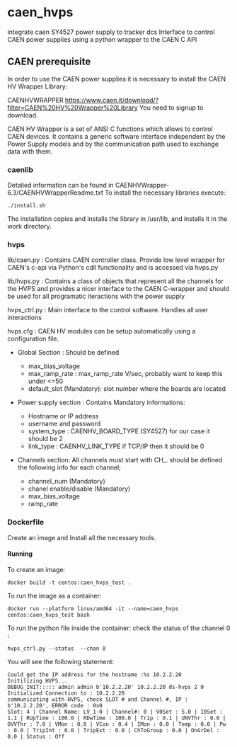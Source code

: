 # caen_hvps
integrate caen SY4527 power supply to tracker dcs
Interface to control CAEN power supplies using a python wrapper to the CAEN C API

## CAEN prerequisite
In order to use the CAEN power supplies it is necessary to install the CAEN HV Wrapper Library:

CAENHVWRAPPER https://www.caen.it/download/?filter=CAEN%20HV%20Wrapper%20Library
You need to signup to download. 

CAEN HV Wrapper is a set of ANSI C functions which allows to control CAEN devices. It contains a generic software interface independent by the Power Supply models and by the communication path used to exchange data with them.

### caenlib
Detalied information can be found in CAENHVWrapper-6.3/CAENHVWrapperReadme.txt
To install the necessary libraries execute:
    
    ./install.sh 
 
The installation copies and installs the library in /usr/lib, and installs it in the work directory.

### hvps 
 lib/caen.py : Contains CAEN controller class. Provide low level wrapper for CAEN's c-api via Python's cdll functionality and is accessed via hvps.py
 
 lib/hvps.py : Contains  a class of objects that represent all the channels for the HVPS and provides a nicer interface to the CAEN C-wrapper and should be used for all programatic iteractions with the power supply
 
 hvps_ctrl.py :  Main interface to the control software. Handles all user interactions
 
 hvps.cfg : CAEN HV modules can be setup automatically using a configuration file.
 
 * Global Section :
 Should be defined 
    * max_bias_voltage 
    * max_ramp_rate : max_ramp_rate V/sec, probably want to keep this under <=50
    * default_slot (Mandatory): slot number where the boards are located
    
 * Power supply section : Contains Mandatory informations:
     * Hostname or IP address 
     * username and password
     * system_type : CAENHV_BOARD_TYPE (SY4527) for our case it should be 2 
     * link_type : CAENHV_LINK_TYPE if TCP/IP then it should be 0
    
  * Channels section: All channels must start with CH_. should be defined the following info for each channel;
     * channel_num (Mandatory)
     * chanel enable/disable (Mandatory)
     * max_bias_voltage 
     * ramp_rate 

### Dockerfile
Create an image and Install all the necessary tools.

#### Running
To create an image:
    
    docker build -t centos:caen_hvps_test .
    
    
To run the image as a container:

    docker run --platform linux/amd64 -it --name=caen_hvps centos:caen_hvps_test bash
        

To run the python file inside the container:
check the status of the channel 0 :

    hvps_ctrl.py --status  --chan 0
           
         
You will see the following statement:
    
    Could get the IP address for the hostname :%s 10.2.2.20
    Initilizing HVPS...
    DEBUG_INIT::::: admin admin b'10.2.2.20' 10.2.2.20 ds-hvps 2 0
    Initialized Connection to : 10.2.2.20
    communicating with HVPS, check SLOT # and Channel #, IP : b'10.2.2.20', ERROR code : 0x0
    Slot: 4 | Channel Name: LV_1-0 | Channel#: 0 | V0Set : 5.0 | I0Set : 1.1 | RUpTime : 100.0 | RDwTime : 100.0 | Trip : 0.1 | UNVThr : 0.0 | OVVThr : 7.0 | VMon : 0.0 | VCon : 0.4 | IMon : 0.0 | Temp : 0.0 | Pw : 0.0 | TripInt : 0.0 | TripExt : 0.0 | ChToGroup : 0.0 | OnGrDel : 0.0 | Status : Off
        


     
